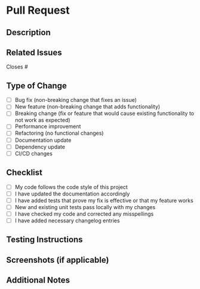 # Pull Request

## Description
<!-- Provide a concise description of the changes in this PR -->

## Related Issues
<!-- Link to related issues using the GitHub issue syntax: #123 -->
Closes #

## Type of Change
<!-- Mark the appropriate option with an "x" -->
- [ ] Bug fix (non-breaking change that fixes an issue)
- [ ] New feature (non-breaking change that adds functionality)
- [ ] Breaking change (fix or feature that would cause existing functionality to not work as expected)
- [ ] Performance improvement
- [ ] Refactoring (no functional changes)
- [ ] Documentation update
- [ ] Dependency update
- [ ] CI/CD changes

## Checklist
<!-- Mark items with "x" when completed -->
- [ ] My code follows the code style of this project
- [ ] I have updated the documentation accordingly
- [ ] I have added tests that prove my fix is effective or that my feature works
- [ ] New and existing unit tests pass locally with my changes
- [ ] I have checked my code and corrected any misspellings
- [ ] I have added necessary changelog entries

## Testing Instructions
<!-- Provide instructions for testing the changes -->

## Screenshots (if applicable)
<!-- Add screenshots that demonstrate the changes if applicable -->

## Additional Notes
<!-- Add any other context about the pull request here -->